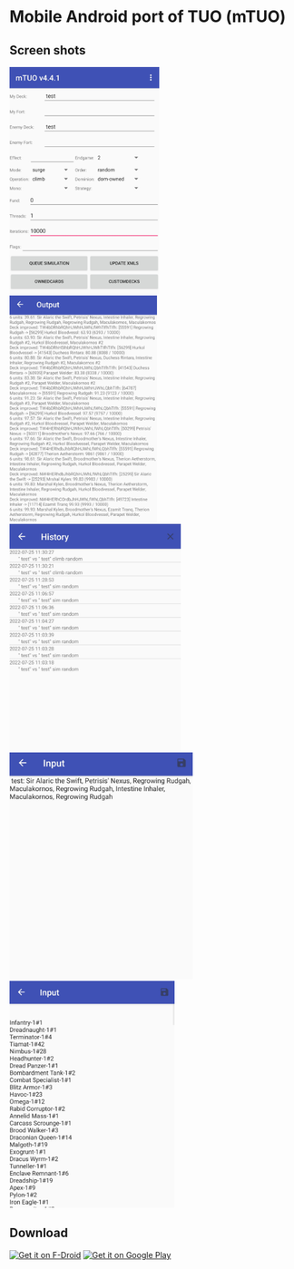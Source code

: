 # Mobile Android port of TUO (mTUO)

## Screen shots
<img src="./fastlane/metadata/android/en-US/images/phoneScreenshots/1.jpg" height="400"> <img src="./fastlane/metadata/android/en-US/images/phoneScreenshots/2.jpg" height="400"> <img src="./fastlane/metadata/android/en-US/images/phoneScreenshots/3.jpg" height="400"> <img src="./fastlane/metadata/android/en-US/images/phoneScreenshots/4.jpg" height="400"> <img src="./fastlane/metadata/android/en-US/images/phoneScreenshots/5.jpg" height="400">

## Download

[<img src="https://fdroid.gitlab.io/artwork/badge/get-it-on.png"
     alt="Get it on F-Droid"
     height="80">](https://f-droid.org/packages/de.neuwirthinformatik.alexander.mtuo/)
[<img src="https://play.google.com/intl/en_us/badges/images/generic/en-play-badge.png"
     alt="Get it on Google Play"
     height="80">](https://play.google.com/store/apps/details?id=alexander.neuwirthinformatik.de.mtuo)

